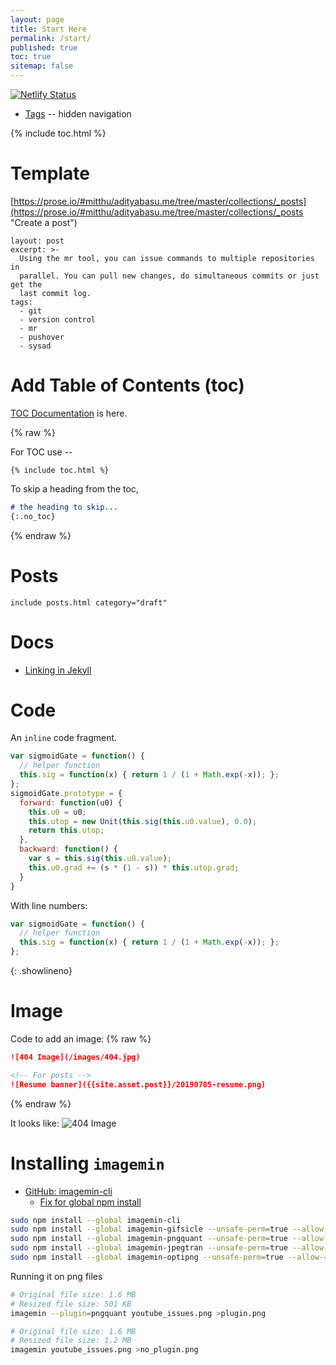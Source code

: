 ```yaml
---
layout: page
title: Start Here
permalink: /start/
published: true
toc: true
sitemap: false
---
```


[![Netlify Status](https://api.netlify.com/api/v1/badges/7f2d2399-781d-448b-a637-c3f64dccede5/deploy-status)](https://app.netlify.com/sites/adityabasu/deploys)

* [Tags](/tags/) -- hidden navigation

{% include toc.html %}

# Template
[https://prose.io/#mitthu/adityabasu.me/tree/master/collections/_posts](https://prose.io/#mitthu/adityabasu.me/tree/master/collections/_posts "Create a post")

```
layout: post
excerpt: >-
  Using the mr tool, you can issue commands to multiple repositories in
  parallel. You can pull new changes, do simultaneous commits or just get the
  last commit log.
tags:
  - git
  - version control
  - mr
  - pushover
  - sysad
```

# Add Table of Contents (toc)

[TOC Documentation](https://kramdown.gettalong.org/converter/html.html#toc) is here.

{% raw %}

For TOC use --
```
{% include toc.html %}
```

To skip a heading from the toc,
```markdown
# the heading to skip...
{:.no_toc}
```

{% endraw %}

# Posts
```
include posts.html category="draft"
```


# Docs
* [Linking in Jekyll](https://jekyllrb.com/docs/liquid/tags/#link)


# Code

An `inline` code fragment.

```javascript
var sigmoidGate = function() {
  // helper function
  this.sig = function(x) { return 1 / (1 + Math.exp(-x)); };
};
sigmoidGate.prototype = {
  forward: function(u0) {
    this.u0 = u0;
    this.utop = new Unit(this.sig(this.u0.value), 0.0);
    return this.utop;
  },
  backward: function() {
    var s = this.sig(this.u0.value);
    this.u0.grad += (s * (1 - s)) * this.utop.grad;
  }
}
```

With line numbers:
```javascript
var sigmoidGate = function() {
  // helper function
  this.sig = function(x) { return 1 / (1 + Math.exp(-x)); };
};
```
{: .showlineno}


# Image

Code to add an image:
{% raw %}
```markdown
![404 Image](/images/404.jpg)

<!-- For posts -->
![Resume banner]({{site.asset.post}}/20190705-resume.png)
```
{% endraw %}

It looks like:
![404 Image](/images/404.jpg)


# Installing `imagemin`

* [GitHub: imagemin-cli](https://github.com/imagemin/imagemin-cli)
  * [Fix for global npm install](https://github.com/npm/npm/issues/17268)

```bash
sudo npm install --global imagemin-cli
sudo npm install --global imagemin-gifsicle --unsafe-perm=true --allow-root
sudo npm install --global imagemin-pngquant --unsafe-perm=true --allow-root
sudo npm install --global imagemin-jpegtran --unsafe-perm=true --allow-root
sudo npm install --global imagemin-optipng --unsafe-perm=true --allow-root
```

Running it on png files
```bash
# Original file size: 1.6 MB
# Resized file size: 501 KB
imagemin --plugin=pngquant youtube_issues.png >plugin.png

# Original file size: 1.6 MB
# Resized file size: 1.2 MB
imagemin youtube_issues.png >no_plugin.png
```
